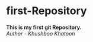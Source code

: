 # first-Repository
<strong>This is my first git Repository.</strong>
<br>
<i>Author - Khushboo Khatoon</i>
